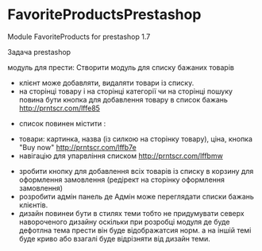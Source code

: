 # FavoriteProductsPrestashop
Module FavoriteProducts for prestashop 1.7

Задача prestashop

модуль для прести:
Створити модуль для списку бажаних товарів
- клієнт може добавляти, видаляти товари із списку.
- на сторінці товару і на сторінці категорії чи на сторінці пошуку повина бути кнопка для добавлення товару в список бажань http://prntscr.com/lffe85
+ список повинен містити :
* товари: картинка, назва (із силкою на сторінку товару), ціна, кнопка "Buy now" http://prntscr.com/lffb7e
* навігацію для упарвління списком http://prntscr.com/lffbmw
- зробити кнопку для добавлення всіх товарів із списку в корзину для оформлення замовлення (редірект на сторінку оформлення замовлення)
- розробити адмін панель де Адмін може переглядати списки бажань клієнтів.
- дизайн повинеи бути в стилях теми тобто не придумувати северх навороченого дизайну оскільки при розробці модуля де буде дефотлна тема прести він буде відображатсия норм. а на іншій темі буде криво або взагалі буде відрізняти від дизайн теми.
